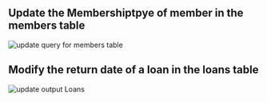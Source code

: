 ## Update the Membershiptpye of member in the members table


![update query for members table](https://github.com/user-attachments/assets/78dab15b-328e-4112-a636-dfc5de601e71)

## Modify the return date of a loan in the loans table


![update output Loans](https://github.com/user-attachments/assets/fabbcc02-ae14-4ef5-bc54-e160ef48df4f)
